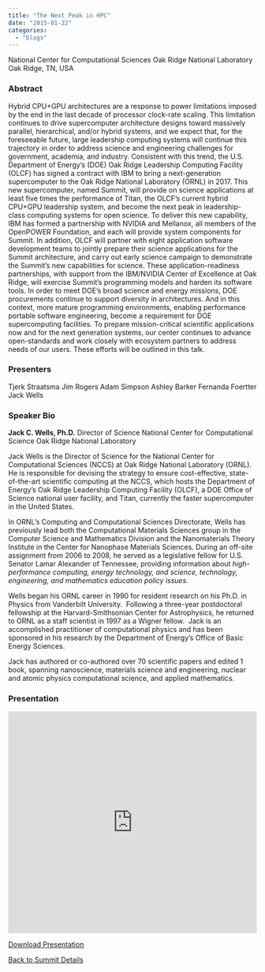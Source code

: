 ```yaml
---
title: "The Next Peak in HPC"
date: "2015-01-22"
categories: 
  - "blogs"
---
```


National Center for Computational Sciences Oak Ridge National Laboratory Oak Ridge, TN, USA

### Abstract

Hybrid CPU+GPU architectures are a response to power limitations imposed by the end in the last decade of processor clock-rate scaling. This limitation continues to drive supercomputer architecture designs toward massively parallel, hierarchical, and/or hybrid systems, and we expect that, for the foreseeable future, large leadership computing systems will continue this trajectory in order to address science and engineering challenges for government, academia, and industry. Consistent with this trend, the U.S. Department of Energy’s (DOE) Oak Ridge Leadership Computing Facility (OLCF) has signed a contract with IBM to bring a next-generation supercomputer to the Oak Ridge National Laboratory (ORNL) in 2017. This new supercomputer, named Summit, will provide on science applications at least five times the performance of Titan, the OLCF’s current hybrid CPU+GPU leadership system, and become the next peak in leadership-class computing systems for open science. To deliver this new capability, IBM has formed a partnership with NVIDIA and Mellanox, all members of the OpenPOWER Foundation, and each will provide system components for Summit. In addition, OLCF will partner with eight application software development teams to jointly prepare their science applications for the Summit architecture, and carry out early science campaign to demonstrate the Summit’s new capabilities for science. These application-readiness partnerships, with support from the IBM/NVIDIA Center of Excellence at Oak Ridge, will exercise Summit’s programming models and harden its software tools. In order to meet DOE’s broad science and energy missions, DOE procurements continue to support diversity in architectures. And in this context, more mature programming environments, enabling performance portable software engineering, become a requirement for DOE supercomputing facilities. To prepare mission-critical scientific applications now and for the next generation systems, our center continues to advance open-standards and work closely with ecosystem partners to address needs of our users. These efforts will be outlined in this talk.

### Presenters

Tjerk Straatsma Jim Rogers Adam Simpson Ashley Barker Fernanda Foertter Jack Wells

### Speaker Bio

**Jack C. Wells, Ph.D.** Director of Science National Center for Computational Science Oak Ridge National Laboratory

Jack Wells is the Director of Science for the National Center for Computational Sciences (NCCS) at Oak Ridge National Laboratory (ORNL). He is responsible for devising the strategy to ensure cost-effective, state-of-the-art scientific computing at the NCCS, which hosts the Department of Energy’s Oak Ridge Leadership Computing Facility (OLCF), a DOE Office of Science national user facility, and Titan, currently the faster supercomputer in the United States.

In ORNL’s Computing and Computational Sciences Directorate, Wells has previously lead both the Computational Materials Sciences group in the Computer Science and Mathematics Division and the Nanomaterials Theory Institute in the Center for Nanophase Materials Sciences. During an off-site assignment from 2006 to 2008, he served as a legislative fellow for U.S. Senator Lamar Alexander of Tennessee, providing information about _high-performance computing, energy technology, and science, technology, engineering, and mathematics education policy issues_.

Wells began his ORNL career in 1990 for resident research on his Ph.D. in Physics from Vanderbilt University.  Following a three-year postdoctoral fellowship at the Harvard-Smithsonian Center for Astrophysics, he returned to ORNL as a staff scientist in 1997 as a Wigner fellow.  Jack is an accomplished practitioner of computational physics and has been sponsored in his research by the Department of Energy’s Office of Basic Energy Sciences.

Jack has authored or co-authored over 70 scientific papers and edited 1 book, spanning nanoscience, materials science and engineering, nuclear and atomic physics computational science, and applied mathematics.

### Presentation

<iframe src="https://openpowerfoundation.org/wp-content/uploads/2015/03/WellsJack_OPFS2015_ORNL.031815.pdf" width="100%" height="450" frameborder="0"></iframe>

 [Download Presentation](https://openpowerfoundation.org/wp-content/uploads/2015/03/WellsJack_OPFS2015_ORNL.031815.pdf)

[Back to Summit Details](javascript:history.back())
